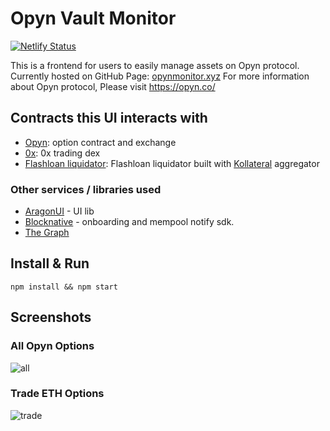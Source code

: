 # Opyn Vault Monitor

[![Netlify Status](https://api.netlify.com/api/v1/badges/aff350a5-fd8c-49c8-b8c6-c96bd69d5343/deploy-status)](https://app.netlify.com/sites/heuristic-babbage-d6f109/deploys)

This is a frontend for users to easily manage assets on Opyn protocol. Currently hosted on GitHub Page: [opynmonitor.xyz](https://opynmonitor.xyz/#/) For more information about Opyn protocol, Please visit https://opyn.co/

## Contracts this UI interacts with

* [Opyn](https://github.com/opynfinance/Convexity-Protocol): option contract and exchange
* [0x](https://0x.org/): 0x trading dex
* [Flashloan liquidator](https://github.com/antoncoding/LiquidatorBot): Flashloan liquidator built with [Kollateral](https://www.kollateral.co/) aggregator

### Other services / libraries used

* [AragonUI](https://github.com/aragon/aragon-ui) - UI lib
* [Blocknative](https://www.blocknative.com/) - onboarding and mempool notify sdk.
* [The Graph](https://thegraph.com/)

## Install & Run

```shell
npm install && npm start
```

## Screenshots

### All Opyn Options

![all](https://i.imgur.com/yisoOuF.png)

### Trade ETH Options

![trade](https://i.imgur.com/r1vTdIz.png)
